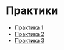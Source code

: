 # Практики

* [Практика 1](https://colab.research.google.com/drive/1HngMtwArCLoY3UExxKZMVQbmDVizu-ax?usp=sharing)
* [Практика 2](https://colab.research.google.com/drive/1G_1on_glsQzuzOOxhtaZqHVBTsvhCCyZ?usp=sharing)
* [Практика 3](https://colab.research.google.com/drive/1C80okHjMm5muucZydSIByB1D9gd40kg_?usp=sharing)
